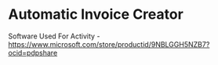 # Automatic Invoice Creator
Software Used For Activity - https://www.microsoft.com/store/productid/9NBLGGH5NZB7?ocid=pdpshare
